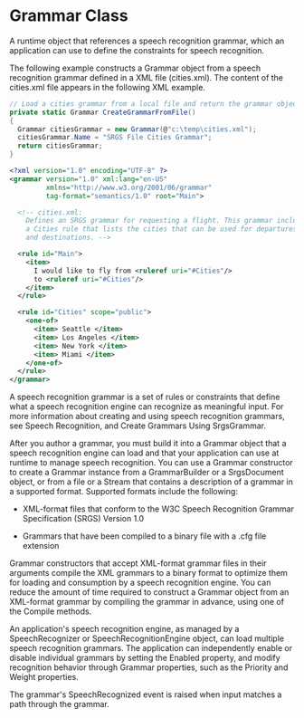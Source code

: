 Grammar Class
===

A runtime object that references a speech recognition grammar, which an application can use to define the constraints for speech recognition.

The following example constructs a Grammar object from a speech recognition grammar defined in a XML file (cities.xml). The content of the cities.xml file appears in the following XML example.

```cs
// Load a cities grammar from a local file and return the grammar object.   
private static Grammar CreateGrammarFromFile()  
{  
  Grammar citiesGrammar = new Grammar(@"c:\temp\cities.xml");  
  citiesGrammar.Name = "SRGS File Cities Grammar";  
  return citiesGrammar;  
}
```


```xml
<?xml version="1.0" encoding="UTF-8" ?>  
<grammar version="1.0" xml:lang="en-US"  
         xmlns="http://www.w3.org/2001/06/grammar"  
         tag-format="semantics/1.0" root="Main">  

  <!-- cities.xml:   
    Defines an SRGS grammar for requesting a flight. This grammar includes  
    a Cities rule that lists the cities that can be used for departures  
    and destinations. -->  

  <rule id="Main">  
    <item>  
      I would like to fly from <ruleref uri="#Cities"/>  
      to <ruleref uri="#Cities"/>  
    </item>  
  </rule>  

  <rule id="Cities" scope="public">  
    <one-of>  
      <item> Seattle </item>  
      <item> Los Angeles </item>  
      <item> New York </item>  
      <item> Miami </item>  
    </one-of>  
  </rule>  
</grammar>
```

A speech recognition grammar is a set of rules or constraints that define what a speech recognition engine can recognize as meaningful input. For more information about creating and using speech recognition grammars, see Speech Recognition, and Create Grammars Using SrgsGrammar.

After you author a grammar, you must build it into a Grammar object that a speech recognition engine can load and that your application can use at runtime to manage speech recognition. You can use a Grammar constructor to create a Grammar instance from a GrammarBuilder or a SrgsDocument object, or from a file or a Stream that contains a description of a grammar in a supported format. Supported formats include the following:

- XML-format files that conform to the W3C Speech Recognition Grammar Specification (SRGS) Version 1.0

- Grammars that have been compiled to a binary file with a .cfg file extension

Grammar constructors that accept XML-format grammar files in their arguments compile the XML grammars to a binary format to optimize them for loading and consumption by a speech recognition engine. You can reduce the amount of time required to construct a Grammar object from an XML-format grammar by compiling the grammar in advance, using one of the Compile methods.

An application's speech recognition engine, as managed by a SpeechRecognizer or SpeechRecognitionEngine object, can load multiple speech recognition grammars. The application can independently enable or disable individual grammars by setting the Enabled property, and modify recognition behavior through Grammar properties, such as the Priority and Weight properties.

The grammar's SpeechRecognized event is raised when input matches a path through the grammar.
